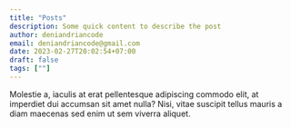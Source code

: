 ```yaml
---
title: "Posts"
description: Some quick content to describe the post
author: deniandriancode
email: deniandriancode@gmail.com
date: 2023-02-27T20:02:54+07:00
draft: false
tags: [""]
---
```


Molestie a, iaculis at erat pellentesque adipiscing commodo elit, at imperdiet dui accumsan sit amet nulla? Nisi, vitae suscipit tellus mauris a diam maecenas sed enim ut sem viverra aliquet.

